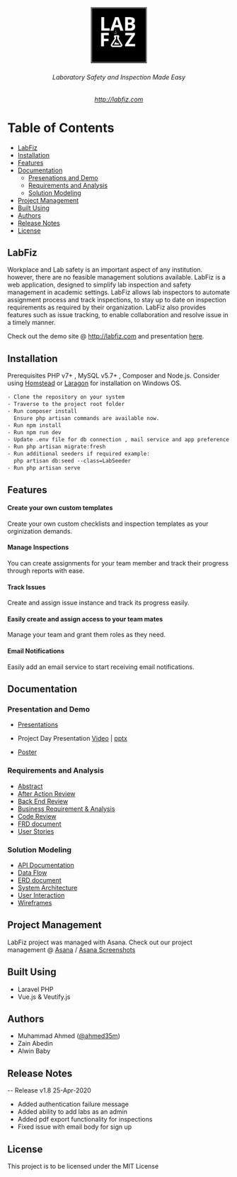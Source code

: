 <div align="center">
<img src="Documentation/Logo/labfiz_logo_hd.png"  width="25%" height="auto">
 
 ###### Laboratory Safety and Inspection Made Easy
 ###### http://labfiz.com
 </div>
 
# Table of Contents 
- [LabFiz](#labfiz)
- [Installation](#installation)
- [Features](#features)
- [Documentation](#documentation)
  * [Presenations and Demo](#presenations-and-demo)
  * [Requirements and Analysis](#requirements-and-analysis)
  * [Solution Modeling](#solution-modeling)
- [Project Management](#project-management)
- [Built Using](#built-using)
- [Authors](#authors)
- [Release Notes](#release-notes)
- [License](#license)


 ## LabFiz
Workplace and Lab safety is an important aspect of any institution. however, there are no feasible management solutions available. LabFiz is a web application, designed to simplify lab inspection and safety management in academic settings. LabFiz allows lab inspectors to automate assignment process and track inspections, to stay up to date on inspection requirements as required by their organization. LabFiz also provides features such as issue tracking, to enable collaboration and resolve issue in a timely manner.

Check out the demo site @ http://labfiz.com and presentation [here](https://youtu.be/w2I-L9mMd9k).

## Installation

Prerequisites PHP v7+ , MySQL v5.7+ , Composer and Node.js. Consider using [Homstead](https://laravel.com/docs/7.x/homestead) or [Laragon](https://laragon.org) for installation on Windows OS.
```
- Clone the repository on your system
- Traverse to the project root folder
- Run composer install
  Ensure php artisan commands are available now.
- Run npm install
- Run npm run dev
- Update .env file for db connection , mail service and app preference
- Run php artisan migrate:fresh
- Run additional seeders if required example:
  php artisan db:seed --class=LabSeeder
- Run php artisan serve
```
 ## Features
 
 #### Create your own custom templates
  Create your own custom checklists and inspection templates as your orginization demands.

 #### Manage Inspections
  You can create assignments for your team member and track their progress through reports with ease.

 #### Track Issues
  Create and assign issue instance and track its progress easily.
  
 #### Easily create and assign access to your team mates
  Manage your team and grant them roles as they need.
  
 #### Email Notifications
  Easily add an email service to start receiving email notifications.


## Documentation

### Presentation and Demo
 - [Presentations](https://github.com/Capstone2019-ZAM/LabFiz/tree/master/Documentation/Presentations)
  * Project Day Presentation [Video](https://youtu.be/w2I-L9mMd9k) | [pptx](https://github.com/Capstone2019-ZAM/LabFiz/blob/master/Documentation/Presentations/ENSE_477_Final_Presentation_2020.pptx)
 - [Poster](https://github.com/Capstone2019-ZAM/Capstone/blob/master/Documentation/Poster.png)

### Requirements and Analysis
 - [Abstract](https://github.com/Capstone2019-ZAM/LabFiz/blob/master/Documentation/Abstract.pdf)
 - [After Action Review](https://github.com/Capstone2019-ZAM/LabFiz/blob/master/Documentation/after_reveiw.pdf)
 - [Back End Review](https://github.com/Capstone2019-ZAM/LabFiz/blob/master/Documentation/backend_review.md)
 - [Business Requirement & Analysis](https://github.com/Capstone2019-ZAM/LabFiz/blob/master/Documentation/BusinessRequirementandProposal.pdf)
 - [Code Review](https://github.com/Capstone2019-ZAM/LabFiz/blob/master/Documentation/Code%20Review.pdf)
 - [FRD document](https://github.com/Capstone2019-ZAM/LabFiz/blob/master/Documentation/Functional%20Requirements%20Document.pdf)
 - [User Stories](https://github.com/Capstone2019-ZAM/Capstone/blob/master/Documentation/User%20Stories.xlsx)
 ### Solution Modeling
 - [API Documentation](https://github.com/Capstone2019-ZAM/Capstone/blob/master/Documentation/API2.md)
 - [Data Flow](https://github.com/Capstone2019-ZAM/LabFiz/blob/master/Documentation/DataFlow%20(1).jpg)
 - [ERD document](https://github.com/Capstone2019-ZAM/LabFiz/blob/master/Documentation/ERD%20Updated.png)
 - [System Architecture](https://github.com/Capstone2019-ZAM/LabFiz/blob/master/Documentation/System%20Architectural%20V2.1.png)
 - [User Interaction](https://github.com/Capstone2019-ZAM/LabFiz/blob/master/Documentation/User%20Interaction.jpg)
 - [Wireframes](https://github.com/Capstone2019-ZAM/Capstone/blob/master/Documentation/Wireframe%20-%20Coordinator%20(2).svg)
 ## Project Management
   LabFiz project was managed with Asana. Check out our project management @ [Asana](https://app.asana.com/0/1139874116808383) / [Asana Screenshots](https://github.com/Capstone2019-ZAM/Capstone/tree/master/Documentation/Asana%20Screenshots)
   
 ## Built Using
  - Laravel PHP
  - Vue.js & Veutify.js
 
## Authors 
- 	Muhammad Ahmed  ([@ahmed35m](https://github.com/ahmed35m))
-  Zain Abedin
-  Alwin Baby

## Release Notes 
-- Release v1.8 25-Apr-2020
- Added authentication failure message
- Added ability to add labs as an admin
- Added pdf export functionality for inspections
- Fixed issue with email body for sign up

## License 
 This project is to be licensed under the MIT License
 

